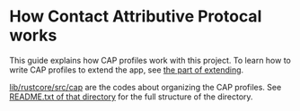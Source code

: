 # How Contact Attributive Protocal works

This guide explains how CAP profiles work with this project. To learn how to write CAP profiles to extend the app, see [the part of extending](../extending/cap.md).

[lib/rustcore/src/cap](../../../lib/rustcore/src/cap/mod.rs) are the codes about organizing the CAP profiles. See [README.txt of that directory](../../../lib/rustcore/src/cap/README.txt) for the full structure of the directory.